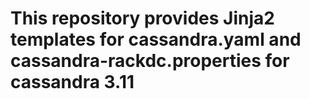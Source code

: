 # This repository provides Jinja2 templates for cassandra.yaml and cassandra-rackdc.properties for cassandra 3.11

